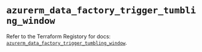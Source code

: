 # `azurerm_data_factory_trigger_tumbling_window`

Refer to the Terraform Registory for docs: [`azurerm_data_factory_trigger_tumbling_window`](https://registry.terraform.io/providers/hashicorp/azurerm/3.53.0/docs/resources/data_factory_trigger_tumbling_window).

